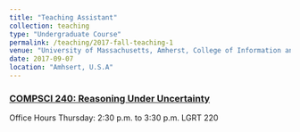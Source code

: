 ```yaml
---
title: "Teaching Assistant"
collection: teaching
type: "Undergraduate Course"
permalink: /teaching/2017-fall-teaching-1
venue: "University of Massachusetts, Amherst, College of Information and Computer Science"
date: 2017-09-07
location: "Amhsert, U.S.A"
---
```


### [COMPSCI 240: Reasoning Under Uncertainty](https://people.cs.umass.edu/~lpineda/classes/240/)

Office Hours
Thursday: 2:30 p.m. to 3:30 p.m. LGRT 220